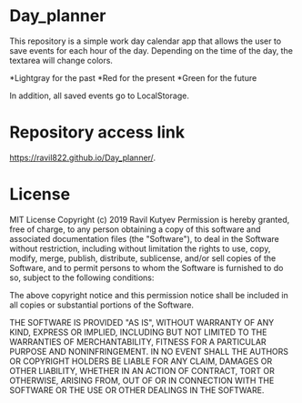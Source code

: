 # Day_planner
This repository is a simple work day calendar app that allows the user to save events for each hour of the day. Depending on the time of the day, the textarea will change  colors.

*Lightgray for the past
*Red for the present
*Green for the future



In addition, all saved events go to LocalStorage.

# Repository access link

https://ravil822.github.io/Day_planner/.



# License
MIT License
Copyright (c) 2019 Ravil Kutyev
Permission is hereby granted, free of charge, to any person obtaining a copy of this software and associated documentation files (the "Software"), to deal in the Software without restriction, including without limitation the rights to use, copy, modify, merge, publish, distribute, sublicense, and/or sell copies of the Software, and to permit persons to whom the Software is furnished to do so, subject to the following conditions:

The above copyright notice and this permission notice shall be included in all copies or substantial portions of the Software.

THE SOFTWARE IS PROVIDED "AS IS", WITHOUT WARRANTY OF ANY KIND, EXPRESS OR IMPLIED, INCLUDING BUT NOT LIMITED TO THE WARRANTIES OF MERCHANTABILITY, FITNESS FOR A PARTICULAR PURPOSE AND NONINFRINGEMENT. IN NO EVENT SHALL THE AUTHORS OR COPYRIGHT HOLDERS BE LIABLE FOR ANY CLAIM, DAMAGES OR OTHER LIABILITY, WHETHER IN AN ACTION OF CONTRACT, TORT OR OTHERWISE, ARISING FROM, OUT OF OR IN CONNECTION WITH THE SOFTWARE OR THE USE OR OTHER DEALINGS IN THE SOFTWARE.